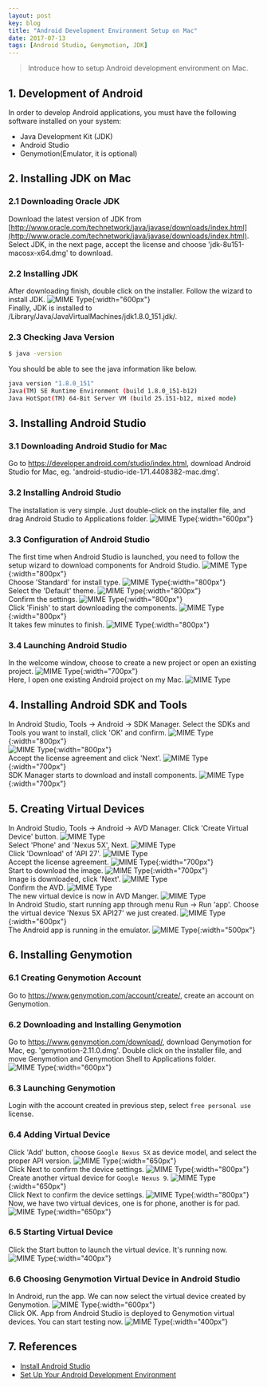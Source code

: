 ```yaml
---
layout: post
key: blog
title: "Android Development Environment Setup on Mac"
date: 2017-07-13
tags: [Android Studio, Genymotion, JDK]
---
```


> Introduce how to setup Android development environment on Mac.

## 1. Development of Android
In order to develop Android applications, you must have the following software installed on your system:
* Java Development Kit (JDK)
* Android Studio
* Genymotion(Emulator, it is optional)

## 2. Installing JDK on Mac
### 2.1 Downloading Oracle JDK
Download the latest version of JDK from [http://www.oracle.com/technetwork/java/javase/downloads/index.html](http://www.oracle.com/technetwork/java/javase/downloads/index.html). Select JDK, in the next page, accept the license and choose 'jdk-8u151-macosx-x64.dmg' to download.
### 2.2 Installing JDK
After downloading finish, double click on the installer. Follow the wizard to install JDK.
![MIME Type](/public/pics/2017-07-13/jdkinstall.png){:width="600px"}  
Finally, JDK is installed to /Library/Java/JavaVirtualMachines/jdk1.8.0_151.jdk/.
### 2.3 Checking Java Version
```sh
$ java -version
```
You should be able to see the java information like below.
```sh
java version "1.8.0_151"
Java(TM) SE Runtime Environment (build 1.8.0_151-b12)
Java HotSpot(TM) 64-Bit Server VM (build 25.151-b12, mixed mode)
```

## 3. Installing Android Studio
### 3.1 Downloading Android Studio for Mac
Go to https://developer.android.com/studio/index.html, download Android Studio for Mac, eg. 'android-studio-ide-171.4408382-mac.dmg'.
### 3.2 Installing Android Studio
The installation is very simple. Just double-click on the installer file, and drag Android Studio to Applications folder.
![MIME Type](/public/pics/2017-07-13/androidstudioinstall.png){:width="600px"}  
### 3.3 Configuration of Android Studio
The first time when Android Studio is launched, you need to follow the setup wizard to download components for Android Studio.
![MIME Type](/public/pics/2017-07-13/setupwizard.png){:width="800px"}  
Choose 'Standard' for install type.
![MIME Type](/public/pics/2017-07-13/setupinstalltype.png){:width="800px"}  
Select the 'Default' theme.
![MIME Type](/public/pics/2017-07-13/setuptheme.png){:width="800px"}  
Confirm the settings.
![MIME Type](/public/pics/2017-07-13/setupverify.png){:width="800px"}  
Click 'Finish' to start downloading the components.
![MIME Type](/public/pics/2017-07-13/setupdownload.png){:width="800px"}  
It takes few minutes to finish.
![MIME Type](/public/pics/2017-07-13/setupfinish.png){:width="800px"}  
### 3.4 Launching Android Studio
In the welcome window, choose to create a new project or open an existing project.
![MIME Type](/public/pics/2017-07-13/androidstudiolaunch.png){:width="700px"}  
Here, I open one existing Android project on my Mac.
![MIME Type](/public/pics/2017-07-13/androidstudioide.png)
## 4. Installing Android SDK and Tools
In Android Studio, Tools -> Android -> SDK Manager. Select the SDKs and Tools you want to install, click 'OK' and confirm.
![MIME Type](/public/pics/2017-07-13/sdkmanager.png){:width="800px"}  
![MIME Type](/public/pics/2017-07-13/sdktools.png){:width="800px"}  
Accept the license agreement and click 'Next'.
![MIME Type](/public/pics/2017-07-13/sdklicense.png){:width="700px"}  
SDK Manager starts to download and install components.
![MIME Type](/public/pics/2017-07-13/sdkinstalling.png){:width="700px"}  

## 5. Creating Virtual Devices
In Android Studio, Tools -> Android -> AVD Manager. Click 'Create Virtual Device' button.
![MIME Type](/public/pics/2017-07-13/avdmanager.png)  
Select 'Phone' and 'Nexus 5X', Next.
![MIME Type](/public/pics/2017-07-13/avdhardware.png)  
Click 'Download' of 'API 27'.
![MIME Type](/public/pics/2017-07-13/avdimage.png)  
Accept the license agreement.
![MIME Type](/public/pics/2017-07-13/avdlicense.png){:width="700px"}  
Start to download the image.
![MIME Type](/public/pics/2017-07-13/avddownloading.png){:width="700px"}  
Image is downloaded, click 'Next'.
![MIME Type](/public/pics/2017-07-13/avdimagedownloaded.png)  
Confirm the AVD.
![MIME Type](/public/pics/2017-07-13/avdfinish.png)  
The new virtual device is now in AVD Manger.
![MIME Type](/public/pics/2017-07-13/avdmanagernewdevice.png)  
In Android Studio, start running app through menu Run -> Run 'app'. Choose the virtual device 'Nexus 5X API27' we just created.
![MIME Type](/public/pics/2017-07-13/avdrun.png){:width="600px"}  
The Android app is running in the emulator.
![MIME Type](/public/pics/2017-07-13/avdemulator.png){:width="500px"}  

## 6. Installing Genymotion
### 6.1 Creating Genymotion Account
Go to https://www.genymotion.com/account/create/, create an account on Genymotion.
### 6.2 Downloading and Installing Genymotion
Go to https://www.genymotion.com/download/, download Genymotion for Mac, eg. 'genymotion-2.11.0.dmg'. Double click on the installer file, and move Genymotion and Genymotion Shell to Applications folder.
![MIME Type](/public/pics/2017-07-13/genymotioninstall.png){:width="600px"}  
### 6.3 Launching Genymotion
Login with the account created in previous step, select `free personal use` license.
### 6.4 Adding Virtual Device
Click 'Add' button, choose `Google Nexus 5X` as device model, and select the proper API version.
![MIME Type](/public/pics/2017-07-13/genymotionnexus5x.png){:width="650px"}  
Click Next to confirm the device settings.
![MIME Type](/public/pics/2017-07-13/genymotionconfirm.png){:width="800px"}  
Create another virtual device for `Google Nexus 9`.
![MIME Type](/public/pics/2017-07-13/genymotionnexus9.png){:width="650px"}  
Click Next to confirm the device settings.
![MIME Type](/public/pics/2017-07-13/genymotionconfirm2.png){:width="800px"}  
Now, we have two virtual devices, one is for phone, another is for pad.
![MIME Type](/public/pics/2017-07-13/genymotiondevices.png){:width="650px"}  
### 6.5 Starting Virtual Device
Click the Start button to launch the virtual device. It's running now.
![MIME Type](/public/pics/2017-07-13/genymotionrunning.png){:width="400px"}  
### 6.6 Choosing Genymotion Virtual Device in Android Studio
In Android, run the app. We can now select the virtual device created by Genymotion.
![MIME Type](/public/pics/2017-07-13/genymotionemulator.png){:width="600px"}  
Click OK. App from Android Studio is deployed to Genymotion virtual devices. You can start testing now.
![MIME Type](/public/pics/2017-07-13/genymotionapp.png){:width="400px"}  

## 7. References
* [Install Android Studio](https://developer.android.com/studio/install.html)
* [Set Up Your Android Development Environment](https://trailhead.salesforce.com/en/projects/mobilesdk_setup_dev_tools/steps/mobilesdk_setup_android)
